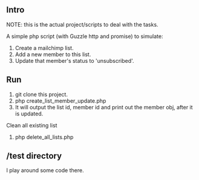 ## Intro
NOTE: this is the actual project/scripts to deal with the tasks.

A simple php script (with Guzzle http and promise) to simulate:
1. Create a mailchimp list.
2. Add a new member to this list.
3. Update that member's status to 'unsubscribed'.

## Run
1. git clone this project.
2. php create_list_member_update.php
3. It will output the list id, member id and print out the member obj, after it is updated.

Clean all existing list
1. php delete_all_lists.php

## /test directory
I play around some code there.
